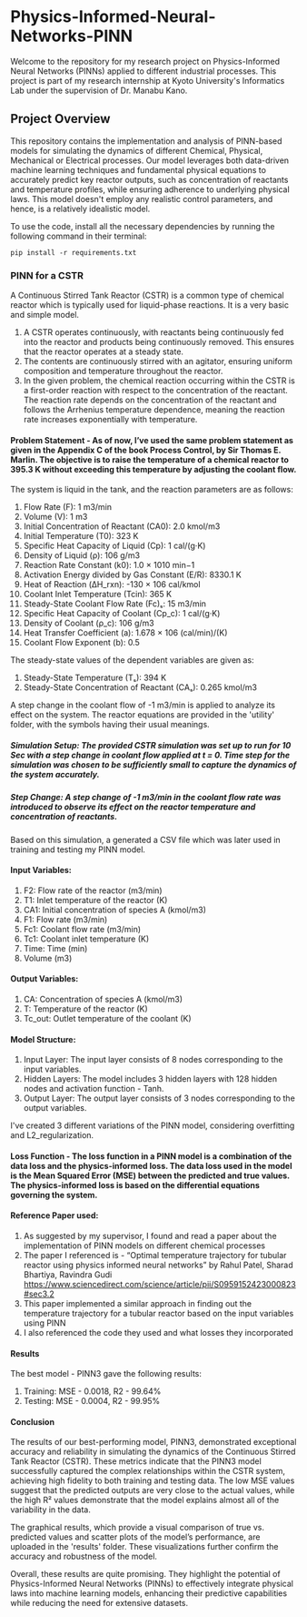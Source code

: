 # Physics-Informed-Neural-Networks-PINN
Welcome to the repository for my research project on Physics-Informed Neural Networks (PINNs) applied to different industrial processes. This project is part of my research internship at Kyoto University's Informatics Lab under the supervision of Dr. Manabu Kano.
## Project Overview
This repository contains the implementation and analysis of PINN-based models for simulating the dynamics of different Chemical, Physical, Mechanical or Electrical processes. Our model leverages both data-driven machine learning techniques and fundamental physical equations to accurately predict key reactor outputs, such as concentration of reactants and temperature profiles, while ensuring adherence to underlying physical laws. This model doesn't employ any realistic control parameters, and hence, is a relatively idealistic model.

To use the code, install all the necessary dependencies by running the following command in their terminal:

`pip install -r requirements.txt`

### PINN for a CSTR
A Continuous Stirred Tank Reactor (CSTR) is a common type of chemical reactor which is typically used for liquid-phase reactions. It is a very basic and simple model.
1. A CSTR operates continuously, with reactants being continuously fed into the reactor and products being continuously removed. This ensures that the reactor operates at a steady state.
2. The contents are continuously stirred with an agitator, ensuring uniform composition and temperature throughout the reactor.
3. In the given problem, the chemical reaction occurring within the CSTR is a first-order reaction with respect to the concentration of the reactant. The reaction rate depends on the concentration of the reactant and follows the Arrhenius temperature dependence, meaning the reaction rate increases exponentially with temperature. 

#### Problem Statement - As of now, I’ve used the same problem statement as given in the Appendix C of the book Process Control, by Sir Thomas E. Marlin. The objective is to raise the temperature of a chemical reactor to 395.3 K without exceeding this temperature by adjusting the coolant flow.


The system is liquid in the tank, and the reaction parameters are as follows:
1. Flow Rate (F): 1 m3/min
2. Volume (V): 1 m3
3. Initial Concentration of Reactant (CA0): 2.0 kmol/m3
4. Initial Temperature (T0): 323 K
5. Specific Heat Capacity of Liquid (Cp): 1 cal/(g·K)
6. Density of Liquid (ρ): 106 g/m3
7. Reaction Rate Constant (k0): 1.0 × 1010 min−1
8. Activation Energy divided by Gas Constant (E/R):
8330.1 K
9. Heat of Reaction (ΔH_rxn): -130 × 106 cal/kmol
10. Coolant Inlet Temperature (Tcin): 365 K
11. Steady-State Coolant Flow Rate (Fc)ₛ: 15 m3/min
12. Specific Heat Capacity of Coolant (Cp_c): 1 cal/(g·K)
13. Density of Coolant (ρ_c): 106 g/m3
14. Heat Transfer Coefficient (a): 1.678 × 106 (cal/min)/(K)
15. Coolant Flow Exponent (b): 0.5

The steady-state values of the dependent variables are given as:
1. Steady-State Temperature (Tₛ): 394 K
2. Steady-State Concentration of Reactant (CAₛ): 0.265
kmol/m3

A step change in the coolant flow of -1 m3/min is applied to analyze its effect on the system.
The reactor equations are provided in the 'utility' folder, with the symbols having their usual meanings.

##### Simulation Setup: The provided CSTR simulation was set up to run for 10 Sec with a step change in coolant flow applied at t = 0. Time step for the simulation was chosen to be sufficiently small to capture the dynamics of the system accurately.

##### Step Change: A step change of -1 m3/min in the coolant flow rate was introduced to observe its effect on the reactor temperature and concentration of reactants.
Based on this simulation, a generated a CSV file which was later used in training and testing my PINN model.

#### Input Variables:
1. F2: Flow rate of the reactor (m3/min)
2. T1: Inlet temperature of the reactor (K)
3. CA1: Initial concentration of species A (kmol/m3)
4. F1: Flow rate (m3/min)
5. Fc1: Coolant flow rate (m3/min)
6. Tc1: Coolant inlet temperature (K)
7. Time: Time (min)
8. Volume (m3)

#### Output Variables:
1. CA: Concentration of species A (kmol/m3)
2. T: Temperature of the reactor (K) 
3. Tc_out: Outlet temperature of the coolant (K)

#### Model Structure:
1. Input Layer: The input layer consists of 8 nodes corresponding to the input variables.
2. Hidden Layers: The model includes 3 hidden layers with 128 hidden nodes and activation
function - Tanh.
3. Output Layer: The output layer consists of 3 nodes corresponding to the output variables.

I've created 3 different variations of the PINN model, considering overfitting and L2_regularization.

#### Loss Function - The loss function in a PINN model is a combination of the data loss and the physics-informed loss. The data loss used in the model is the Mean Squared Error (MSE) between the predicted and true values. The physics-informed loss is based on the differential equations governing the system.

#### Reference Paper used:
1. As suggested by my supervisor, I found and read a paper about the implementation of PINN models on different chemical processes
2. The paper I referenced is - “Optimal temperature trajectory for tubular reactor using physics informed neural networks” by Rahul Patel, Sharad Bhartiya, Ravindra Gudi https://www.sciencedirect.com/science/article/pii/S0959152423000823#sec3.2
3. This paper implemented a similar approach in finding out the temperature trajectory for a tubular reactor based on the input variables using PINN
4. I also referenced the code they used and what losses they incorporated

#### Results
The best model - PINN3 gave the following results:
1. Training: MSE - 0.0018, R2 - 99.64%
2. Testing: MSE - 0.0004, R2 - 99.95%

#### Conclusion
The results of our best-performing model, PINN3, demonstrated exceptional accuracy and reliability in simulating the dynamics of the Continuous Stirred Tank Reactor (CSTR).
These metrics indicate that the PINN3 model successfully captured the complex relationships within the CSTR system, achieving high fidelity to both training and testing data. The low MSE values suggest that the predicted outputs are very close to the actual values, while the high R² values demonstrate that the model explains almost all of the variability in the data.

The graphical results, which provide a visual comparison of true vs. predicted values and scatter plots of the model’s performance, are uploaded in the 'results' folder. These visualizations further confirm the accuracy and robustness of the model.

Overall, these results are quite promising. They highlight the potential of Physics-Informed Neural Networks (PINNs) to effectively integrate physical laws into machine learning models, enhancing their predictive capabilities while reducing the need for extensive datasets.